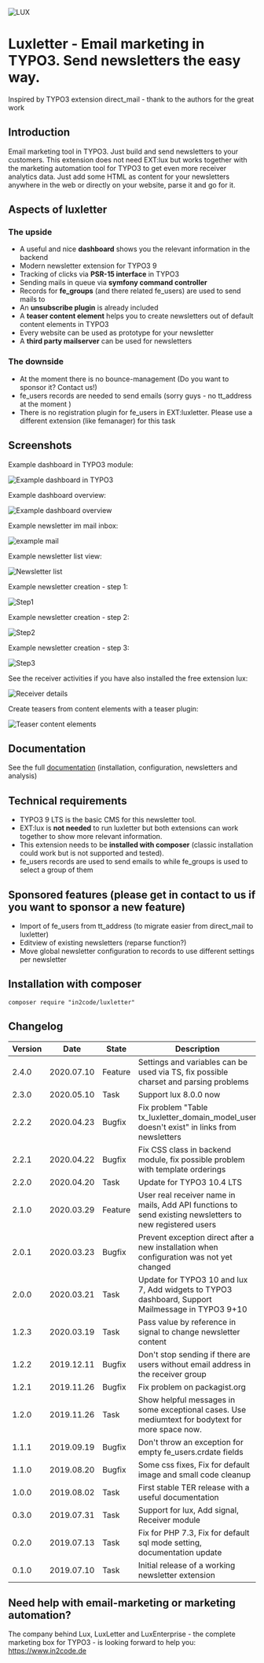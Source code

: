 ![LUX](Resources/Public/Icons/lux.svg "LUX")

# Luxletter - Email marketing in TYPO3. Send newsletters the easy way.

Inspired by TYPO3 extension direct_mail - thank to the authors for the great work


## Introduction

Email marketing tool in TYPO3. Just build and send newsletters to your customers.
This extension does not need EXT:lux but works together with the marketing automation tool for TYPO3 to get even more
receiver analytics data.
Just add some HTML as content for your newsletters anywhere in the web or directly on your website, parse it and go for
it.


## Aspects of luxletter

### The upside

* A useful and nice **dashboard** shows you the relevant information in the backend
* Modern newsletter extension for TYPO3 9
* Tracking of clicks via **PSR-15 interface** in TYPO3
* Sending mails in queue via **symfony command controller**
* Records for **fe_groups** (and there related fe_users) are used to send mails to
* An **unsubscribe plugin** is already included
* A **teaser content element** helps you to create newsletters out of default content elements in TYPO3
* Every website can be used as prototype for your newsletter
* A **third party mailserver** can be used for newsletters

### The downside

* At the moment there is no bounce-management (Do you want to sponsor it? Contact us!)
* fe_users records are needed to send emails (sorry guys - no tt_address at the moment  )
* There is no registration plugin for fe_users in EXT:luxletter. Please use a different extension (like femanager) for this task


## Screenshots

Example dashboard in TYPO3 module:

![Example dashboard in TYPO3](Documentation/Images/documentation_typo3moduledashboard.png "Dashboard TYPO3")

Example dashboard overview:

![Example dashboard overview](Documentation/Images/documentation_dashboard.png "Dashboard")

Example newsletter im mail inbox:

![example mail](Documentation/Images/documentation_mail_newsletter.png "Example newsletter in mail inbox")

Example newsletter list view:

![Newsletter list](Documentation/Images/documentation_newsletterlist.png "Newsletter list")

Example newsletter creation - step 1:

![Step1](Documentation/Images/documentation_newnewsletter_step1.png "Creation: Step 1")

Example newsletter creation - step 2:

![Step2](Documentation/Images/documentation_newnewsletter_step2.png "Creation: Step 2")

Example newsletter creation - step 3:

![Step3](Documentation/Images/documentation_newnewsletter_step3.png "Creation: Step 3")

See the receiver activities if you have also installed the free extension lux:

![Receiver details](Documentation/Images/documentation_receiver_detail.png "Receiver details with free extension lux")

Create teasers from content elements with a teaser plugin:

![Teaser content elements](Documentation/Images/documentation_content_teaser.png "Create teasers")


## Documentation

See the full [documentation](Documentation/Index.md) (installation, configuration, newsletters and analysis)


## Technical requirements

* TYPO3 9 LTS is the basic CMS for this newsletter tool.
* EXT:lux is **not needed** to run luxletter but both extensions can work together to show more relevant information.
* This extension needs to be **installed with composer** (classic installation could work but is not supported and tested).
* fe_users records are used to send emails to while fe_groups is used to select a group of them


## Sponsored features (please get in contact to us if you want to sponsor a new feature)

* Import of fe_users from tt_address (to migrate easier from direct_mail to luxletter)
* Editview of existing newsletters (reparse function?)
* Move global newsletter configuration to records to use different settings per newsletter


## Installation with composer

```
composer require "in2code/luxletter"
```

## Changelog

| Version    | Date        | State      | Description                                                                                          |
| ---------- | ----------- | ---------- | ---------------------------------------------------------------------------------------------------- |
| 2.4.0      | 2020.07.10  | Feature    | Settings and variables can be used via TS, fix possible charset and parsing problems                 |
| 2.3.0      | 2020.05.10  | Task       | Support lux 8.0.0 now                                                                                |
| 2.2.2      | 2020.04.23  | Bugfix     | Fix problem "Table tx_luxletter_domain_model_user doesn't exist" in links from newsletters           |
| 2.2.1      | 2020.04.22  | Bugfix     | Fix CSS class in backend module, fix possible problem with template orderings                        |
| 2.2.0      | 2020.04.20  | Task       | Update for TYPO3 10.4 LTS                                                                            |
| 2.1.0      | 2020.03.29  | Feature    | User real receiver name in mails, Add API functions to send existing newsletters to new registered users |
| 2.0.1      | 2020.03.23  | Bugfix     | Prevent exception direct after a new installation when configuration was not yet changed             |
| 2.0.0      | 2020.03.21  | Task       | Update for TYPO3 10 and lux 7, Add widgets to TYPO3 dashboard, Support Mailmessage in TYPO3 9+10     |
| 1.2.3      | 2020.03.19  | Task       | Pass value by reference in signal to change newsletter content                                       |
| 1.2.2      | 2019.12.11  | Bugfix     | Don't stop sending if there are users without email address in the receiver group                    |
| 1.2.1      | 2019.11.26  | Bugfix     | Fix problem on packagist.org                                                                         |
| 1.2.0      | 2019.11.26  | Task       | Show helpful messages in some exceptional cases. Use mediumtext for bodytext for more space now.     |
| 1.1.1      | 2019.09.19  | Bugfix     | Don't throw an exception for empty fe_users.crdate fields                                            |
| 1.1.0      | 2019.08.20  | Bugfix     | Some css fixes, Fix for default image and small code cleanup                                         |
| 1.0.0      | 2019.08.02  | Task       | First stable TER release with a useful documentation                                                 |
| 0.3.0      | 2019.07.31  | Task       | Support for lux, Add signal, Receiver module                                                         |
| 0.2.0      | 2019.07.13  | Task       | Fix for PHP 7.3, Fix for default sql mode setting, documentation update                              |
| 0.1.0      | 2019.07.10  | Task       | Initial release of a working newsletter extension                                                    |



## Need help with email-marketing or marketing automation?

The company behind Lux, LuxLetter and LuxEnterprise - the complete marketing box for TYPO3 - is looking 
forward to help you: https://www.in2code.de
